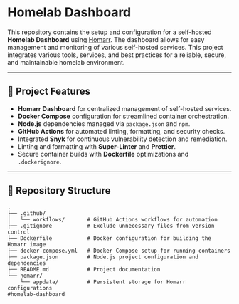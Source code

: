 # Homelab Dashboard

This repository contains the setup and configuration for a self-hosted **Homelab Dashboard** using [Homarr](https://homarr.dev). The dashboard allows for easy management and monitoring of various self-hosted services. This project integrates various tools, services, and best practices for a reliable, secure, and maintainable homelab environment.

---

## 🚀 **Project Features**
- **Homarr Dashboard** for centralized management of self-hosted services.
- **Docker Compose** configuration for streamlined container orchestration.
- **Node.js** dependencies managed via `package.json` and `npm`.
- **GitHub Actions** for automated linting, formatting, and security checks.
- Integrated **Snyk** for continuous vulnerability detection and remediation.
- Linting and formatting with **Super-Linter** and **Prettier**.
- Secure container builds with **Dockerfile** optimizations and `.dockerignore`.

---

## 📁 **Repository Structure**
```plaintext
.
├── .github/
│   └── workflows/       # GitHub Actions workflows for automation
├── .gitignore           # Exclude unnecessary files from version control
├── Dockerfile           # Docker configuration for building the Homarr image
├── docker-compose.yml   # Docker Compose setup for running containers
├── package.json         # Node.js project configuration and dependencies
├── README.md            # Project documentation
└── homarr/
    └── appdata/         # Persistent storage for Homarr configurations
#homelab-dashboard


